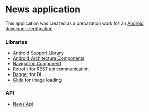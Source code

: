 # News application

This application was created as a preparation work for an [Android
developer certification][android-certification].

### Libraries

* [Android Support Library][support-lib]
* [Android Architecture Components][arch]
* [Navigation Component][navigation]
* [Retrofit][retrofit] for REST api communication
* [Dagger][dagger] for DI
* [Glide][glide] for image loading

### API

* [News Api](https://newsapi.org/)

[support-lib]: https://developer.android.com/topic/libraries/support-library/index.html
[arch]: https://developer.android.com/arch
[navigation]: https://developer.android.com/guide/navigation/
[retrofit]: http://square.github.io/retrofit
[glide]: https://github.com/bumptech/glide
[android-certification]: https://developers.google.com/certification/associate-android-developer
[dagger]: https://github.com/google/dagger

